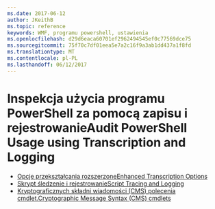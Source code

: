 ```yaml
---
ms.date: 2017-06-12
author: JKeithB
ms.topic: reference
keywords: WMF, programu powershell, ustawienia
ms.openlocfilehash: d29d6eaca60701ef2962494545ef0c77569dce75
ms.sourcegitcommit: 75f70c7df01eea5e7a2c16f9a3ab1dd437a1f8fd
ms.translationtype: MT
ms.contentlocale: pl-PL
ms.lasthandoff: 06/12/2017
---
```

# <a name="audit-powershell-usage-using-transcription-and-logging"></a><span data-ttu-id="729ef-102">Inspekcja użycia programu PowerShell za pomocą zapisu i rejestrowanie</span><span class="sxs-lookup"><span data-stu-id="729ef-102">Audit PowerShell Usage using Transcription and Logging</span></span>

- [<span data-ttu-id="729ef-103">Opcje przekształcania rozszerzone</span><span class="sxs-lookup"><span data-stu-id="729ef-103">Enhanced Transcription Options</span></span>](audit_transcript.md)
- [<span data-ttu-id="729ef-104">Skrypt śledzenie i rejestrowanie</span><span class="sxs-lookup"><span data-stu-id="729ef-104">Script Tracing and Logging</span></span>](audit_script.md)
- [<span data-ttu-id="729ef-105">Kryptograficznych składni wiadomości (CMS) polecenia cmdlet.</span><span class="sxs-lookup"><span data-stu-id="729ef-105">Cryptographic Message Syntax (CMS) cmdlets</span></span>](audit_cms.md)

